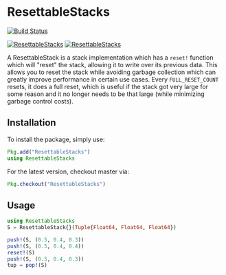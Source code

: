 # ResettableStacks

[![Build Status](https://github.com/SciML/ResettableStacks.jl/workflows/CI/badge.svg)](https://github.com/SciML/ResettableStacks.jl/actions?query=workflow%3ACI)

[![ResettableStacks](http://pkg.julialang.org/badges/ResettableStacks_0.5.svg)](http://pkg.julialang.org/?pkg=ResettableStacks)
[![ResettableStacks](http://pkg.julialang.org/badges/ResettableStacks_0.6.svg)](http://pkg.julialang.org/?pkg=ResettableStacks)

A ResettableStack is a stack implementation which has a `reset!` function which
will "reset" the stack, allowing it to write over its previous data. This
allows you to reset the stack while avoiding garbage collection which can greatly
improve performance in certain use cases. Every `FULL_RESET_COUNT` resets, it
does a full reset, which is useful if the stack got very large for some reason
and it no longer needs to be that large (while minimizing garbage control costs).

## Installation

To install the package, simply use:

```julia
Pkg.add("ResettableStacks")
using ResettableStacks
```

For the latest version, checkout master via:

```julia
Pkg.checkout("ResettableStacks")
```

## Usage

```julia
using ResettableStacks
S = ResettableStack{}(Tuple{Float64, Float64, Float64})

push!(S, (0.5, 0.4, 0.3))
push!(S, (0.5, 0.4, 0.4))
reset!(S)
push!(S, (0.5, 0.4, 0.3))
tup = pop!(S)
```
